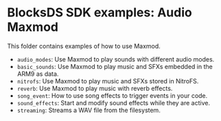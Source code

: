 # BlocksDS SDK examples: Audio Maxmod

This folder contains examples of how to use Maxmod.

- `audio_modes`: Use Maxmod to play sounds with different audio modes.
- `basic_sounds`: Use Maxmod to play music and SFXs embedded in the ARM9 as data.
- `nitrofs`: Use Maxmod to play music and SFXs stored in NitroFS.
- `reverb`: Use Maxmod to play music with reverb effects.
- `song_event`: How to use song effects to trigger events in your code.
- `sound_effects`: Start and modify sound effects while they are active.
- `streaming`: Streams a WAV file from the filesystem.

